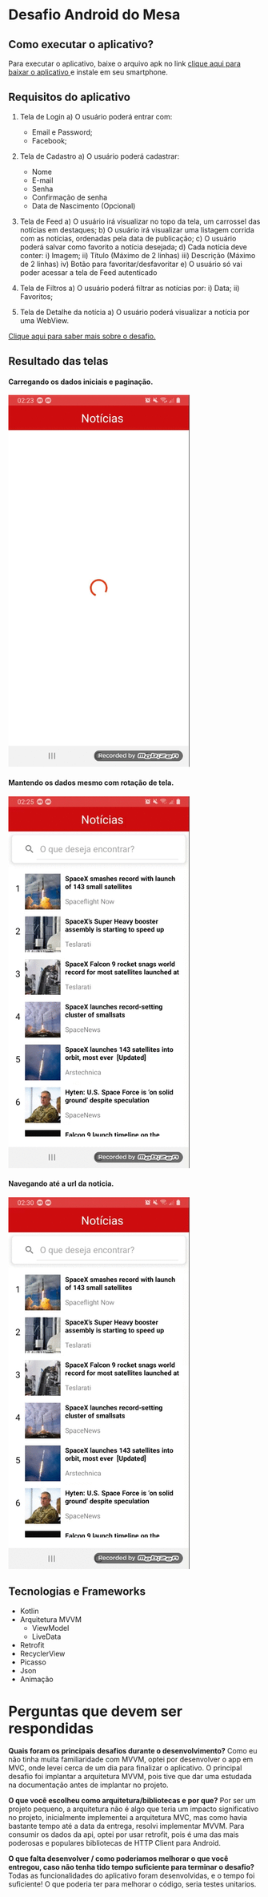 #  Desafio Android do Mesa 

## Como executar o aplicativo?

Para executar o aplicativo, baixe o arquivo apk no link
[clique aqui para baixar o aplicativo ](https://github.com/patriciojdutra/News_desafio/blob/main/app-desafio-mesa.apk?raw=true)
 e instale em seu smartphone.

## Requisitos do aplicativo

1) Tela de Login
   a) O usuário poderá entrar com:
      - Email e Password;
      - Facebook;

2) Tela de Cadastro
   a) O usuário poderá cadastrar:
      - Nome
      - E-mail
      - Senha
      - Confirmação de senha
      - Data de Nascimento (Opcional)

3) Tela de Feed
   a) O usuário irá visualizar no topo da tela, um carrossel das notícias em destaques;
   b) O usuário irá visualizar uma listagem corrida com as notícias, ordenadas pela data de publicação;
   c) O usuário poderá salvar como favorito a notícia desejada;
   d) Cada notícia deve conter:
   i) Imagem;
   ii) Título (Máximo de 2 linhas)
   iii) Descrição (Máximo de 2 linhas)
   iv) Botão para favoritar/desfavoritar
   e) O usuário só vai poder acessar a tela de Feed autenticado
   
4) Tela de Filtros
   a) O usuário poderá filtrar as notícias por:
   i) Data;
   ii) Favoritos;
   
5) Tela de Detalhe da notícia
   a) O usuário poderá visualizar a notícia por uma WebView.
      
[Clique aqui para saber mais sobre o desafio.](https://github.com/Jeitto/Android-Challenge/)
      
      
## Resultado das telas

#### Carregando os dados iniciais e paginação.
![Gifs](https://github.com/patriciojdutra/DesafioJeitto/blob/master/mobizen_20210125_022457.gif)

#### Mantendo os dados mesmo com rotação de tela.
![Gifs](https://github.com/patriciojdutra/DesafioJeitto/blob/master/mobizen_20210125_022745.gif)

#### Navegando até a url da noticia.
![Gifs](https://github.com/patriciojdutra/DesafioJeitto/blob/master/mobizen_20210125_023200.gif)

## Tecnologias e Frameworks

* Kotlin
* Arquitetura MVVM
  * ViewModel
  * LiveData
* Retrofit
* RecyclerView
* Picasso
* Json
* Animação

# Perguntas que devem ser respondidas

**Quais foram os principais desafios durante o desenvolvimento?**
Como eu não tinha muita familiaridade com MVVM, optei por desenvolver o app em MVC, onde levei cerca de um dia para finalizar o aplicativo. O principal desafio foi implantar a arquitetura MVVM, pois tive que dar uma estudada na documentação antes de implantar no projeto.

**O que você escolheu como arquitetura/bibliotecas e por que?**
Por ser um projeto pequeno, a arquitetura não é algo que teria um impacto significativo no projeto, inicialmente implementei a arquitetura MVC, mas como havia bastante tempo até a data da entrega, resolvi implementar MVVM.
Para consumir os dados da api, optei por usar retrofit, pois é uma das mais poderosas e populares bibliotecas de HTTP Client para Android.

**O que falta desenvolver / como poderiamos melhorar o que você entregou, caso não tenha tido tempo suficiente para terminar o desafio?**
Todas as funcionalidades do aplicativo foram desenvolvidas, e o tempo foi suficiente! O que poderia ter para melhorar o código, seria testes unitarios.







